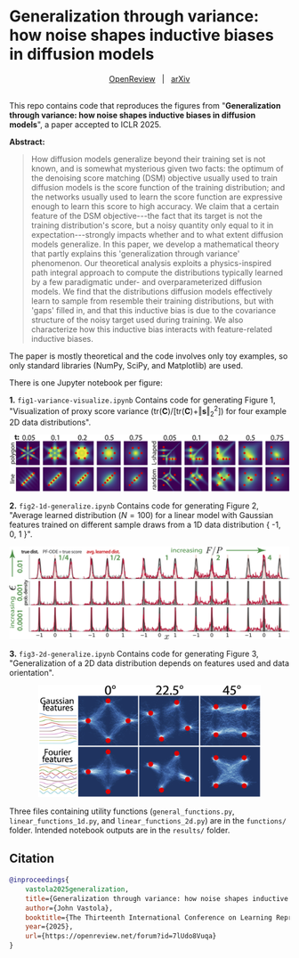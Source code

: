 # Generalization through variance: how noise shapes inductive biases in diffusion models

<div align="center"><a href="https://openreview.net/forum?id=7lUdo8Vuqa">OpenReview</a> &nbsp; | &nbsp;
<a href="https://arxiv.org/abs/2504.12532">arXiv</a> </div>
<br/>

This repo contains code that reproduces the figures from "**Generalization through variance: how noise shapes inductive biases in diffusion models**", a paper accepted to ICLR 2025. 




**Abstract:**
> How diffusion models generalize beyond their training set is not known, and is somewhat mysterious given two facts: the optimum of the denoising score matching (DSM) objective usually used to train diffusion models is the score function of the training distribution; and the networks usually used to learn the score function are expressive enough to learn this score to high accuracy. We claim that a certain feature of the DSM objective---the fact that its target is not the training distribution's score, but a noisy quantity only equal to it in expectation---strongly impacts whether and to what extent diffusion models generalize. In this paper, we develop a mathematical theory that partly explains this 'generalization through variance' phenomenon. Our theoretical analysis exploits a physics-inspired path integral approach to compute the distributions typically learned by a few paradigmatic under- and overparameterized diffusion models. We find that the distributions diffusion models effectively learn to sample from resemble their training distributions, but with 'gaps' filled in, and that this inductive bias is due to the covariance structure of the noisy target used during training. We also characterize how this inductive bias interacts with feature-related inductive biases. 

The paper is mostly theoretical and the code involves only toy examples, so only standard libraries (NumPy, SciPy, and Matplotlib) are used.

There is one Jupyter notebook per figure:

**1.** `fig1-variance-visualize.ipynb` Contains code for generating Figure 1, "Visualization of proxy score variance ($\text{tr}(\mathbf{C})/[\text{tr}(\mathbf{C}) + \Vert \mathbf{s} \Vert_2^2]$) for four example 2D data distributions".

<p align="center">
<img src="fig1_proxy_score_cov.png" width="600"/></p>

**2.** `fig2-1d-generalize.ipynb` Contains code for generating Figure 2, "Average learned distribution ($N = 100$) for a linear model with Gaussian features trained on different sample draws from a 1D data distribution { -1, 0, 1 }".

<p align="center">
<img src="fig2_gap_filling.png" width="600"/></p>

**3.** `fig3-2d-generalize.ipynb` Contains code for generating Figure 3, "Generalization of a 2D data distribution depends on features used and data orientation".

<p align="center">
<img src="fig3_feat_noise.png" width="400"/></p>

Three files containing utility functions (`general_functions.py`, `linear_functions_1d.py`, and `linear_functions_2d.py`) are in the `functions/` folder. Intended notebook outputs are in the `results/` folder.

## Citation 

```bibtex
@inproceedings{
    vastola2025generalization,
    title={Generalization through variance: how noise shapes inductive biases in diffusion models},
    author={John Vastola},
    booktitle={The Thirteenth International Conference on Learning Representations},
    year={2025},
    url={https://openreview.net/forum?id=7lUdo8Vuqa}
}
```
